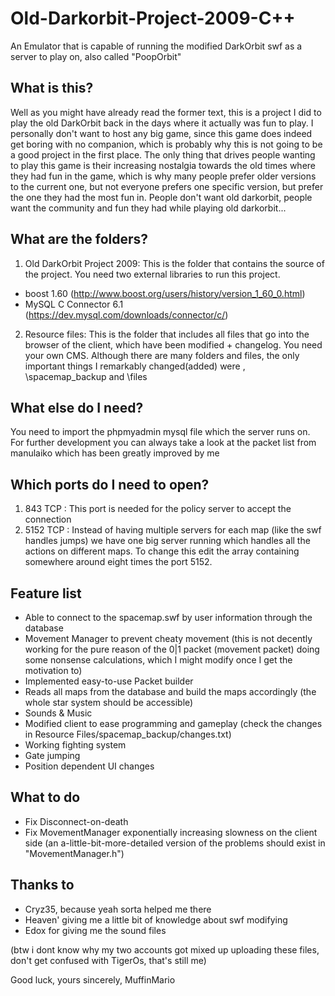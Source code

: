 # Old-Darkorbit-Project-2009-C++
An Emulator that is capable of running the modified DarkOrbit swf as a server to play on, also called "PoopOrbit"

## What is this?
Well as you might have already read the former text, this is a project I did to play the old DarkOrbit back in the days where it actually was fun to play. I personally don't want to host any big game, since this game does indeed get boring with no companion, which is probably why this is not going to be a good project in the first place. The only thing that drives people wanting to play this game is their increasing nostalgia towards the old times where they had fun in the game, which is why many people prefer older versions to the current one, but not everyone prefers one specific version, but prefer the one they had the most fun in. People don't want old darkorbit, people want the community and fun they had while playing old darkorbit... 

## What are the folders?

1. Old DarkOrbit Project 2009:
This is the folder that contains the source of the project. You need two external libraries to run this project.

  - boost 1.60 (http://www.boost.org/users/history/version_1_60_0.html)
  - MySQL C Connector 6.1 (https://dev.mysql.com/downloads/connector/c/)

2. Resource files:
This is the folder that includes all files that go into the browser of the client, which have been modified + changelog. You need your own CMS. Although there are many folders and files, the only important things I remarkably changed(added) were \, \spacemap_backup and \files

## What else do I need?
You need to import the phpmyadmin mysql file which the server runs on. 
For further development you can always take a look at the packet list from manulaiko which has been greatly improved by me

## Which ports do I need to open?
1. 843 TCP : This port is needed for the policy server to accept the connection
2. 5152 TCP : Instead of having multiple servers for each map (like the swf handles jumps) we have one big server running which handles all the actions on different maps. To change this edit the array containing somewhere around eight times the port 5152.

## Feature list
- Able to connect to the spacemap.swf by user information through the database
- Movement Manager to prevent cheaty movement (this is not decently working for the pure reason of the  0|1 packet (movement packet) doing some nonsense calculations, which I might modify once I get the motivation to)
- Implemented easy-to-use Packet builder
- Reads all maps from the database and build the maps accordingly (the whole star system should be accessible)
- Sounds & Music
- Modified client to ease programming and gameplay (check the changes in Resource Files/spacemap_backup/changes.txt)
- Working fighting system 
- Gate jumping 
- Position dependent UI changes

## What to do
- Fix Disconnect-on-death
- Fix MovementManager exponentially increasing slowness on the client side (an a-little-bit-more-detailed version of the problems should exist in "MovementManager.h")

## Thanks to
- Cryz35, because yeah sorta helped me there
- Heaven' giving me a little bit of knowledge about swf modifying
- Edox for giving me the sound files


(btw i dont know why my two accounts got mixed up uploading these files, don't get confused with TigerOs, that's still me)

Good luck,
yours sincerely, MuffinMario
